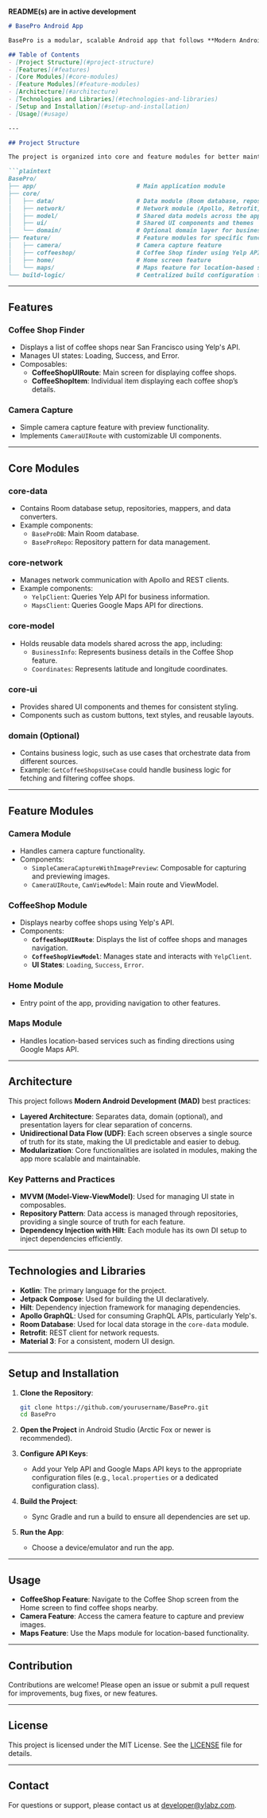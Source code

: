 **README(s) are in active development**
```markdown
# BasePro Android App

BasePro is a modular, scalable Android app that follows **Modern Android Development (MAD)** best practices. It includes features such as Coffee Shop Finder using Yelp's API and Camera Capture, designed with a layered architecture that includes modularized core and feature modules.

## Table of Contents
- [Project Structure](#project-structure)
- [Features](#features)
- [Core Modules](#core-modules)
- [Feature Modules](#feature-modules)
- [Architecture](#architecture)
- [Technologies and Libraries](#technologies-and-libraries)
- [Setup and Installation](#setup-and-installation)
- [Usage](#usage)

---

## Project Structure

The project is organized into core and feature modules for better maintainability and scalability.

```plaintext
BasePro/
├── app/                            # Main application module
├── core/
│   ├── data/                       # Data module (Room database, repositories)
│   ├── network/                    # Network module (Apollo, Retrofit)
│   ├── model/                      # Shared data models across the app
│   ├── ui/                         # Shared UI components and themes
│   └── domain/                     # Optional domain layer for business logic
├── feature/                        # Feature modules for specific functionality
│   ├── camera/                     # Camera capture feature
│   ├── coffeeshop/                 # Coffee Shop finder using Yelp API
│   ├── home/                       # Home screen feature
│   └── maps/                       # Maps feature for location-based services
└── build-logic/                    # Centralized build configuration for shared settings
```

---

## Features

### Coffee Shop Finder
- Displays a list of coffee shops near San Francisco using Yelp's API.
- Manages UI states: Loading, Success, and Error.
- Composables:
    - **CoffeeShopUIRoute**: Main screen for displaying coffee shops.
    - **CoffeeShopItem**: Individual item displaying each coffee shop’s details.

### Camera Capture
- Simple camera capture feature with preview functionality.
- Implements `CameraUIRoute` with customizable UI components.

---

## Core Modules

### core-data
- Contains Room database setup, repositories, mappers, and data converters.
- Example components:
    - `BaseProDB`: Main Room database.
    - `BaseProRepo`: Repository pattern for data management.

### core-network
- Manages network communication with Apollo and REST clients.
- Example components:
    - `YelpClient`: Queries Yelp API for business information.
    - `MapsClient`: Queries Google Maps API for directions.

### core-model
- Holds reusable data models shared across the app, including:
    - `BusinessInfo`: Represents business details in the Coffee Shop feature.
    - `Coordinates`: Represents latitude and longitude coordinates.

### core-ui
- Provides shared UI components and themes for consistent styling.
- Components such as custom buttons, text styles, and reusable layouts.

### domain (Optional)
- Contains business logic, such as use cases that orchestrate data from different sources.
- Example: `GetCoffeeShopsUseCase` could handle business logic for fetching and filtering coffee shops.

---

## Feature Modules

### Camera Module
- Handles camera capture functionality.
- Components:
    - `SimpleCameraCaptureWithImagePreview`: Composable for capturing and previewing images.
    - `CameraUIRoute`, `CamViewModel`: Main route and ViewModel.

### CoffeeShop Module
- Displays nearby coffee shops using Yelp's API.
- Components:
    - **`CoffeeShopUIRoute`**: Displays the list of coffee shops and manages navigation.
    - **`CoffeeShopViewModel`**: Manages state and interacts with `YelpClient`.
    - **UI States**: `Loading`, `Success`, `Error`.

### Home Module
- Entry point of the app, providing navigation to other features.

### Maps Module
- Handles location-based services such as finding directions using Google Maps API.

---

## Architecture

This project follows **Modern Android Development (MAD)** best practices:
- **Layered Architecture**: Separates data, domain (optional), and presentation layers for clear separation of concerns.
- **Unidirectional Data Flow (UDF)**: Each screen observes a single source of truth for its state, making the UI predictable and easier to debug.
- **Modularization**: Core functionalities are isolated in modules, making the app more scalable and maintainable.

### Key Patterns and Practices

- **MVVM (Model-View-ViewModel)**: Used for managing UI state in composables.
- **Repository Pattern**: Data access is managed through repositories, providing a single source of truth for each feature.
- **Dependency Injection with Hilt**: Each module has its own DI setup to inject dependencies efficiently.

---

## Technologies and Libraries

- **Kotlin**: The primary language for the project.
- **Jetpack Compose**: Used for building the UI declaratively.
- **Hilt**: Dependency injection framework for managing dependencies.
- **Apollo GraphQL**: Used for consuming GraphQL APIs, particularly Yelp's.
- **Room Database**: Used for local data storage in the `core-data` module.
- **Retrofit**: REST client for network requests.
- **Material 3**: For a consistent, modern UI design.

---

## Setup and Installation

1. **Clone the Repository**:
   ```bash
   git clone https://github.com/yourusername/BasePro.git
   cd BasePro
   ```

2. **Open the Project** in Android Studio (Arctic Fox or newer is recommended).

3. **Configure API Keys**:
    - Add your Yelp API and Google Maps API keys to the appropriate configuration files (e.g., `local.properties` or a dedicated configuration class).

4. **Build the Project**:
    - Sync Gradle and run a build to ensure all dependencies are set up.

5. **Run the App**:
    - Choose a device/emulator and run the app.

---

## Usage

- **CoffeeShop Feature**: Navigate to the Coffee Shop screen from the Home screen to find coffee shops nearby.
- **Camera Feature**: Access the camera feature to capture and preview images.
- **Maps Feature**: Use the Maps module for location-based functionality.

---

## Contribution

Contributions are welcome! Please open an issue or submit a pull request for improvements, bug fixes, or new features.

---

## License

This project is licensed under the MIT License. See the [LICENSE](LICENSE) file for details.

---

## Contact

For questions or support, please contact us at developer@ylabz.com.